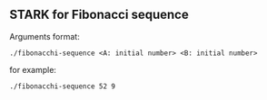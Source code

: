 ## STARK for Fibonacci sequence
Arguments format:
```
./fibonacchi-sequence <A: initial number> <B: initial number>
```

for example:
```
./fibonacchi-sequence 52 9
```

